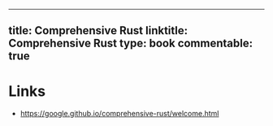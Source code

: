 
---
title: Comprehensive Rust
linktitle: Comprehensive Rust
type: book
commentable: true
---

# Links

- https://google.github.io/comprehensive-rust/welcome.html

    